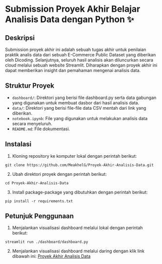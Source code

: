 # Submission Proyek Akhir Belajar Analisis Data dengan Python ✨

## Deskripsi
Submission proyek akhir ini adalah sebuah tugas akhir untuk penilaian praktik analis data dari sebuah E-Commerce Public Dataset yang diberikan oleh Dicoding. Selanjutnya, seluruh hasil analisis akan diluncurkan secara cloud melalui sebuah website Streamlit. Diharapkan dengan proyek akhir ini dapat memberikan insight dan pemahaman mengenai analisis data.

## Struktur Proyek
- `dashboard/`: Direktori yang berisi file dashboard.py serta data gabungan yang digunakan untuk membuat dasbor dari hasil analisis data.
- `data/`: Direktori yang berisi file-file data CSV mentah dari link yang diberikan.
- `notebook.ipynb`: File yang digunakan untuk melakukan analisis data secara menyeluruh.
- `README.md`: File dokumentasi.

## Instalasi
1. Kloning repository ke komputer lokal dengan perintah berikut:
```
git clone https://github.com/MeakhelG/Proyek-Akhir-Analisis-Data.git
```
2. Ubah direktori proyek dengan perintah berikut:
```
cd Proyek-Akhir-Analisis-Data
```
3. Install package-package yang dibutuhkan dengan perintah berikut:
```
pip install -r requirements.txt
```

## Petunjuk Penggunaan
1. Menjalankan visualisasi dashboard melalui lokal dengan perintah berikut:
```
streamlit run ./dashboard/dashboard.py
```
2. Menjalankan visualisasi dashboard melalui daring dengan klik link dibawah ini:
[Proyek Akhir Analisis Data](https://meakhelg-proyek-akhir-data-analytics.streamlit.app/)
